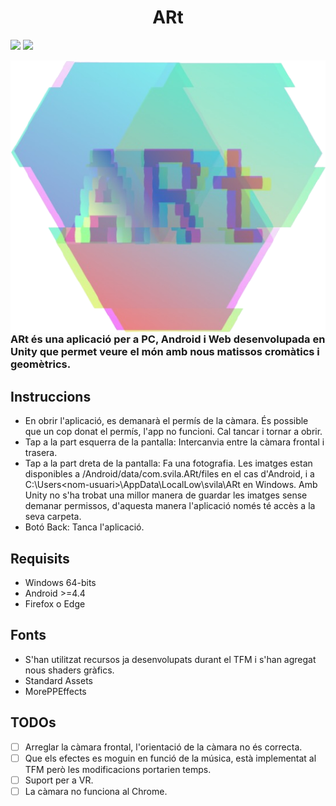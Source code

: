 
<div align="center">
 
# ARt
 
</div>

[![](https://img.shields.io/badge/itch.io-ARt-blue)](https://svila.itch.io/art)
[![](https://img.shields.io/badge/direct%20link-ARt-green)](https://itch.io/embed-upload/4769452?color=333333)





<img src="/Assets/Resources/art_log_cut_fix.png" align="right" />

### ARt és una aplicació per a PC, Android i Web desenvolupada en Unity que permet veure el món amb nous matissos cromàtics i geomètrics.


## Instruccions
 - En obrir l'aplicació, es demanarà el permís de la càmara. És possible que un cop donat el permís, l'app no funcioni. Cal tancar i tornar a obrir.
 - Tap a la part esquerra de la pantalla: Intercanvia entre la càmara frontal i trasera.
 - Tap a la part dreta de la pantalla: Fa una fotografia. Les imatges estan disponibles a /Android/data/com.svila.ARt/files en el cas d'Android, i a C:\Users\<nom-usuari>\AppData\LocalLow\svila\ARt en Windows. Amb Unity no s'ha trobat una millor manera de guardar les imatges sense demanar permissos, d'aquesta manera l'aplicació només té accès a la seva carpeta.
 - Botó Back: Tanca l'aplicació.

## Requisits
 - Windows 64-bits
 - Android >=4.4
 - Firefox o Edge

## Fonts
 - S'han utilitzat recursos ja desenvolupats durant el TFM i s'han agregat nous shaders gràfics.
 - Standard Assets
 - MorePPEffects

## TODOs
 - [ ] Arreglar la càmara frontal, l'orientació de la càmara no és correcta.
 - [ ] Que els efectes es moguin en funció de la música, està implementat al TFM però les modificacions portarien temps.
 - [ ] Suport per a VR.
 - [ ] La càmara no funciona al Chrome.

